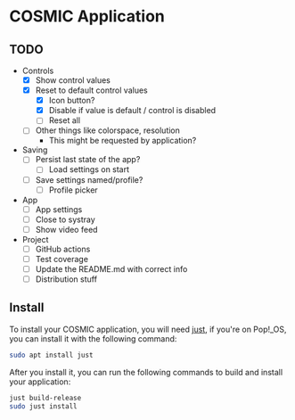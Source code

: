 # COSMIC Application

## TODO
- Controls
    - [x] Show control values
    - [x] Reset to default control values
        - [x] Icon button?
        - [x] Disable if value is default / control is disabled
        - [ ] Reset all
    - [ ] Other things like colorspace, resolution
        - This might be requested by application?
- Saving
    - [ ] Persist last state of the app?
        - [ ] Load settings on start
    - [ ] Save settings named/profile?
        - [ ] Profile picker
- App
    - [ ] App settings
    - [ ] Close to systray
    - [ ] Show video feed
- Project
    - [ ] GitHub actions
    - [ ] Test coverage
    - [ ] Update the README.md with correct info
    - [ ] Distribution stuff

## Install

To install your COSMIC application, you will need [just](https://github.com/casey/just), if you're on Pop!\_OS, you can install it with the following command:

```sh
sudo apt install just
```

After you install it, you can run the following commands to build and install your application:

```sh
just build-release
sudo just install
```
